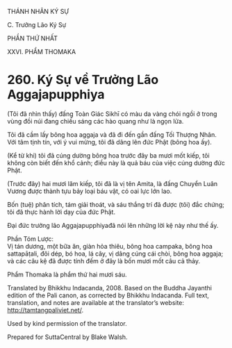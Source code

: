 THÁNH NHÂN KÝ SỰ

C. Trưởng Lão Ký Sự

PHẦN THỨ NHẤT

XXVI. PHẨM THOMAKA

# 260\. Ký Sự về Trưởng Lão Aggajapupphiya

(Tôi đã nhìn thấy) đấng Toàn Giác Sikhī có màu da vàng chói ngồi ở trong vùng đồi núi đang chiếu sáng các hào quang như là ngọn lửa.

Tôi đã cầm lấy bông hoa aggaja và đã đi đến gần đấng Tối Thượng Nhân. Với tâm tịnh tín, với ý vui mừng, tôi đã dâng lên đức Phật (bông hoa ấy).

(Kể từ khi) tôi đã cúng dường bông hoa trước đây ba mươi mốt kiếp, tôi không còn biết đến khổ cảnh; điều này là quả báu của việc cúng dường đức Phật.

(Trước đây) hai mươi lăm kiếp, tôi đã là vị tên Amita, là đấng Chuyển Luân Vương được thành tựu bảy loại báu vật, có oai lực lớn lao.

Bốn (tuệ) phân tích, tám giải thoát, và sáu thắng trí đã được (tôi) đắc chứng; tôi đã thực hành lời dạy của đức Phật.

Đại đức trưởng lão Aggajapupphiyađã nói lên những lời kệ này như thế ấy.

Phần Tóm Lược:  
Vị tán dương, một bữa ăn, giàn hỏa thiêu, bông hoa campaka, bông hoa sattapāṭali, đôi dép, bó hoa, lá cây, vị dâng cúng cái chòi, bông hoa aggaja; và các câu kệ đã được tính đếm ở đây là bốn mươi mốt câu cả thảy.

Phẩm Thomaka là phẩm thứ hai mươi sáu.

Translated by Bhikkhu Indacanda, 2008. Based on the Buddha Jayanthi edition of the Pali canon, as corrected by Bhikkhu Indacanda. Full text, translation, and notes are available at the translator’s website: http://tamtangpaliviet.net/.

Used by kind permission of the translator.

Prepared for SuttaCentral by Blake Walsh.